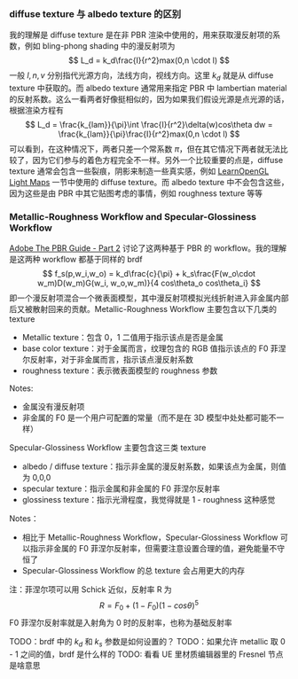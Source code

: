 ### diffuse texture 与 albedo texture 的区别
我的理解是 diffuse texture 是在非 PBR 渲染中使用的，用来获取漫反射项的系数，例如 bling-phong shading 中的漫反射项为
$$
L_d = k_d\frac{I}{r^2}max(0,n \cdot l)
$$
一般 $l,n,v$ 分别指代光源方向，法线方向，视线方向。这里 $k_d$ 就是从 diffuse texture 中获取的。而 albedo texture 通常用来指定 PBR 中 lambertian material 的反射系数。这么一看两者好像挺相似的，因为如果我们假设光源是点光源的话，根据渲染方程有
$$
L_d = \frac{k_{lam}}{\pi}\int \frac{I}{r^2}\delta(w)cos\theta dw = \frac{k_{lam}}{\pi}\frac{I}{r^2}max(0,n \cdot l)
$$
可以看到，在这种情况下，两者只差一个常系数 $\pi$，但在其它情况下两者就无法比较了，因为它们参与的着色方程完全不一样。另外一个比较重要的点是，diffuse texture 通常会包含一些裂痕，阴影来制造一些真实感，例如 [LearnOpenGL Light Maps](https://learnopengl-cn.github.io/02%20Lighting/04%20Lighting%20maps/) 一节中使用的 diffuse texture。而 albedo texture 中不会包含这些，因为这些是由 PBR 中其它贴图考虑的事情，例如 roughness texture 等等
### Metallic-Roughness Workflow and Specular-Glossiness Workflow
[Adobe The PBR Guide - Part 2](https://www.adobe.com/learn/substance-3d-designer/web/the-pbr-guide-part-2) 讨论了这两种基于 PBR 的 workflow。我的理解是这两种 workflow 都基于同样的 brdf
$$
f_s(p,w_i,w_o) = k_d\frac{c}{\pi} + k_s\frac{F(w_o\cdot w_m)D(w_m)G(w_i, w_o,w_m)}{4 cos\theta_o cos\theta_i}
$$
即一个漫反射项混合一个微表面模型，其中漫反射项模拟光线折射进入非金属内部后又被散射回来的贡献。Metallic-Roughness Workflow 主要包含以下几类的 texture
* Metallic texture：包含 0，1 二值用于指示该点是否是金属
* base color texture：对于金属而言，纹理包含的 RGB 值指示该点的 F0 菲涅尔反射率，对于非金属而言，指示该点漫反射系数
* roughness texture：表示微表面模型的 roughness 参数

Notes:
* 金属没有漫反射项
* 非金属的 F0 是一个用户可配置的常量（而不是在 3D 模型中处处都可能不一样）

Specular-Glossiness Workflow 主要包含这三类 texture
* albedo / diffuse texture：指示非金属的漫反射系数，如果该点为金属，则值为 0,0,0
* specular texture：指示金属和非金属的 F0 菲涅尔反射率
* glossiness texture：指示光滑程度，我觉得就是 1 - roughness 这种感觉

Notes：
* 相比于 Metallic-Roughness Workflow，Specular-Glossiness Workflow 可以指示非金属的 F0 菲涅尔反射率，但需要注意设置合理的值，避免能量不守恒了
* Specular-Glossiness Workflow 的总 texture 会占用更大的内存

注：菲涅尔项可以用 Schick 近似，反射率 R 为
$$
R = F_0 + (1-F_0)(1-cos\theta)^5
$$
F0 菲涅尔反射率就是入射角为 0 时的反射率，也称为基础反射率


TODO：brdf 中的 $k_d$ 和 $k_s$ 参数是如何设置的？
TODO：如果允许 metallic 取 0 - 1 之间的值，brdf 是什么样的
TODO: 看看 UE 里材质编辑器里的 Fresnel 节点是啥意思